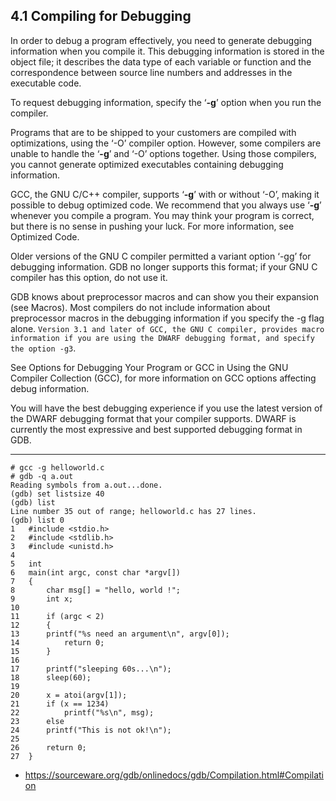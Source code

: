 
## 4.1 Compiling for Debugging

In order to debug a program effectively, you need to generate debugging information when you compile it. This debugging information is stored in the object file; it describes the data type of each variable or function and the correspondence between source line numbers and addresses in the executable code.

To request debugging information, specify the ‘**-g**’ option when you run the compiler.

Programs that are to be shipped to your customers are compiled with optimizations, using the ‘-O’ compiler option. However, some compilers are unable to handle the ‘**-g**’ and ‘-O’ options together. Using those compilers, you cannot generate optimized executables containing debugging information.

GCC, the GNU C/C++ compiler, supports ‘**-g**’ with or without ‘-O’, making it possible to debug optimized code. We recommend that you always use ‘**-g**’ whenever you compile a program. You may think your program is correct, but there is no sense in pushing your luck. For more information, see Optimized Code.

Older versions of the GNU C compiler permitted a variant option ‘-gg’ for debugging information. GDB no longer supports this format; if your GNU C compiler has this option, do not use it.

GDB knows about preprocessor macros and can show you their expansion (see Macros). Most compilers do not include information about preprocessor macros in the debugging information if you specify the -g flag alone. `Version 3.1 and later of GCC, the GNU C compiler, provides macro information if you are using the DWARF debugging format, and specify the option -g3`.

See Options for Debugging Your Program or GCC in Using the GNU Compiler Collection (GCC), for more information on GCC options affecting debug information.

You will have the best debugging experience if you use the latest version of the DWARF debugging format that your compiler supports. DWARF is currently the most expressive and best supported debugging format in GDB.

----

```
# gcc -g helloworld.c 
# gdb -q a.out
Reading symbols from a.out...done.
(gdb) set listsize 40
(gdb) list
Line number 35 out of range; helloworld.c has 27 lines.
(gdb) list 0
1   #include <stdio.h>
2   #include <stdlib.h>
3   #include <unistd.h>
4   
5   int
6   main(int argc, const char *argv[])
7   {
8       char msg[] = "hello, world !";
9       int x;
10  
11      if (argc < 2)
12      {
13      printf("%s need an argument\n", argv[0]);
14          return 0;
15      }
16  
17      printf("sleeping 60s...\n");
18      sleep(60);
19  
20      x = atoi(argv[1]);
21      if (x == 1234)
22          printf("%s\n", msg);
23      else
24      printf("This is not ok!\n");
25  
26      return 0;
27  }
```

- https://sourceware.org/gdb/onlinedocs/gdb/Compilation.html#Compilation